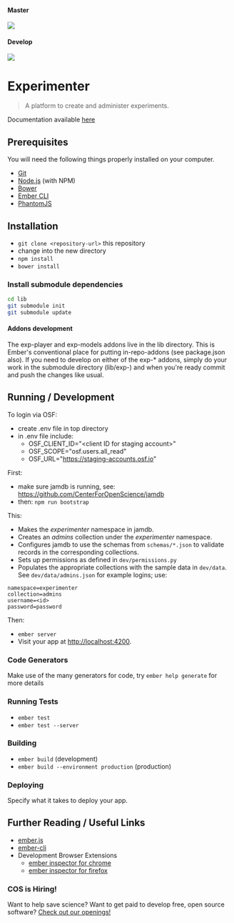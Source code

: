 #### Master

![](https://travis-ci.org/CenterForOpenScience/experimenter.svg?branch=master)

#### Develop

![](https://travis-ci.org/CenterForOpenScience/experimenter.svg?branch=develop)

# Experimenter

> A platform to create and administer experiments.

Documentation available [here](http://experimenter.readthedocs.org/en/latest/)

## Prerequisites

You will need the following things properly installed on your computer.

* [Git](http://git-scm.com/)
* [Node.js](http://nodejs.org/) (with NPM)
* [Bower](http://bower.io/)
* [Ember CLI](http://www.ember-cli.com/)
* [PhantomJS](http://phantomjs.org/)

## Installation

* `git clone <repository-url>` this repository
* change into the new directory
* `npm install`
* `bower install`

### Install submodule dependencies

```bash
cd lib
git submodule init
git submodule update
```

#### Addons development

The exp-player and exp-models addons live in the lib directory. This is Ember's conventional place
for putting in-repo-addons (see package.json also). If you need to develop on either of the exp-*
addons, simply do your work in the submodule directory (lib/exp-<name>) and when you're ready commit
and push the changes like usual.


## Running / Development

To login via OSF:
* create .env file in top directory
* in .env file include:
  * OSF_CLIENT_ID="\<client ID for staging account\>"
  * OSF_SCOPE="osf.users.all_read"
  * OSF_URL="https://staging-accounts.osf.io"

First:
* make sure jamdb is running, see: https://github.com/CenterForOpenScience/jamdb
* then: `npm run bootstrap`

This:
- Makes the _experimenter_ namespace in jamdb.
- Creates an _admins_ collection under the _experimenter_ namespace.
- Configures jamdb to use the schemas from `schemas/*.json` to validate records in the corresponding collections.
- Sets up permissions as defined in `dev/permissions.py`
- Populates the appropriate collections with the sample data in `dev/data`. See `dev/data/admins.json` for example logins; use:
```
namespace=experimenter
collection=admins
username=<id>
password=password
```

Then:
* `ember server`
* Visit your app at [http://localhost:4200](http://localhost:4200).

### Code Generators

Make use of the many generators for code, try `ember help generate` for more details

### Running Tests

* `ember test`
* `ember test --server`

### Building

* `ember build` (development)
* `ember build --environment production` (production)

### Deploying

Specify what it takes to deploy your app.

## Further Reading / Useful Links

* [ember.js](http://emberjs.com/)
* [ember-cli](http://www.ember-cli.com/)
* Development Browser Extensions
  * [ember inspector for chrome](https://chrome.google.com/webstore/detail/ember-inspector/bmdblncegkenkacieihfhpjfppoconhi)
  * [ember inspector for firefox](https://addons.mozilla.org/en-US/firefox/addon/ember-inspector/)

### COS is Hiring!

Want to help save science? Want to get paid to develop free, open source software? [Check out our openings!](http://cos.io/jobs) 
